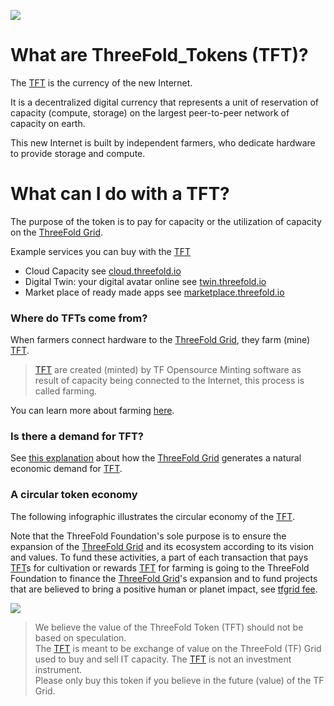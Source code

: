 ![](threefold__tokenwiki.png  )

# What are ThreeFold_Tokens (TFT)?

The [TFT](threefold__threefold_token) is the currency of the new Internet. 

It is a decentralized digital currency that represents a unit of reservation of capacity (compute, storage) on the largest peer-to-peer network of capacity on earth. 

This new Internet is built by independent farmers, who dedicate hardware to provide storage and compute.

# What can I do with a TFT?

The purpose of the token is to pay for capacity or the utilization of capacity on the [ThreeFold Grid](threefold__threefold_grid). 

Example services you can buy with the [TFT](threefold__threefold_token)

- Cloud Capacity see [cloud.threefold.io](https://cloud.threefold.io/)
- Digital Twin: your digital avatar online see [twin.threefold.io](https://twin.threefold.io/)
- Market place of ready made apps see [marketplace.threefold.io](https://marketplace.threefold.io/)


### Where do TFTs come from?

When farmers connect hardware to the [ThreeFold Grid](threefold__grid_what.md), they farm (mine) [TFT](threefold__threefold_token).

> [TFT](threefold__threefold_token) are created (minted) by TF Opensource Minting software as result of capacity being connected to the Internet, this process is called farming.

You can learn more about farming [here](threefold__farming_intro.md).

### Is there a demand for TFT?

See [this explanation](threefold__token_liquidity.md) about how the [ThreeFold Grid](threefold__threefold_grid) generates a natural economic demand for [TFT](threefold__threefold_token).

### A circular token economy

The following infographic illustrates the circular economy of the [TFT](threefold__threefold_token).

Note that the ThreeFold Foundation's sole purpose is to ensure the expansion of the [ThreeFold Grid](threefold__threefold_grid) and its ecosystem according to its vision and values. To fund these activities, a part of each transaction that pays [TFT](threefold__threefold_token)s for cultivation or rewards [TFT](threefold__threefold_token) for farming is going to the ThreeFold Foundation to finance the [ThreeFold Grid](threefold__threefold_grid)'s expansion and to fund projects that are believed to bring a positive human or planet impact, see [tfgrid fee](threefold__tfgrid_fee.md).

![](threefold__circular_tft.png  )

> We believe the value of the ThreeFold Token (TFT) should not be based on speculation. <BR>
> The [TFT](threefold__threefold_token) is meant to be exchange of value on the ThreeFold (TF) Grid <BR>
> used to buy and sell IT capacity. The [TFT](threefold__threefold_token) is not an investment instrument. <BR>
> Please only buy this token if you believe in the future (value) of the TF Grid.